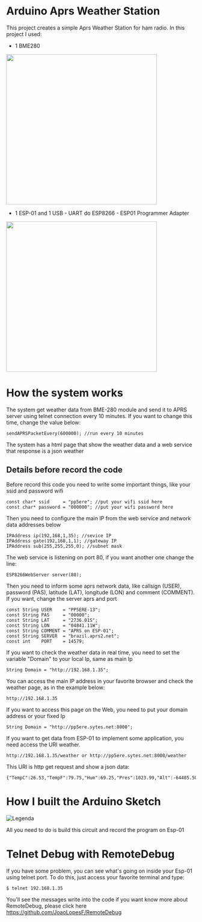 # Arduino Aprs Weather Station

This project creates a simple Aprs Weather Station for ham radio. In this project I used:

- 1 BME280

<img src="http://img.dxcdn.com/productimages/sku_436672_1.jpg" width="400" height="400"/>

- 1 ESP-01 and 1 USB - UART do ESP8266 - ESP01 Programmer Adapter

<img src="https://img2.bgxcdn.com/thumb/large/oaupload/banggood/images/35/E5/89466d3a-fe96-42db-ac23-28625ecabb9d.jpg" width="400" height="400"/>

# How the system works

The system get weather data from BME-280 module and send it to APRS server using telnet connection every 10 minutes. If you want to change this time, change the value below:

```
sendAPRSPacketEvery(600000); //run every 10 minutes
```

The system has a html page that show the weather data and a web service that response is a json weather

## Details before record the code

Before record this code you need to write some important things, like your ssid and password wifi

```
const char* ssid     = "pp5ere"; //put your wifi ssid here
const char* password = "000000"; //put your wifi password here
```

Then you need to configure the main IP from the web service and network data addresses below

```
IPAddress ip(192,168,1,35); //sevice IP
IPAddress gate(192,168,1,1); //gateway IP
IPAddress sub(255,255,255,0); //subnet mask
```

The web service is listening on port 80, if you want another one change the line:

```
ESP8266WebServer server(80);
```

Then you need to inform some aprs network data, like callsign (USER), password (PAS), latitude (LAT), longitude (LON) and comment (COMMENT). If you want, change the server aprs and port

```
const String USER    = "PP5ERE-13";
const String PAS     = "00000";
const String LAT     = "2736.01S";
const String LON     = "04841.11W";
const String COMMENT = "APRS on ESP-01";
const String SERVER  = "brazil.aprs2.net";
const int    PORT    = 14579;
```

If you want to check the weather data in real time, you need to set the variable "Domain" to your local Ip, same as main Ip

```
String Domain = "http://192.168.1.35";
```

You can access the main IP address in your favorite browser and check the weather page, as in the example below:

```
http://192.168.1.35
```

If you want to access this page on the Web, you need to put your domain address or your fixed Ip

```
String Domain = "http://pp5ere.sytes.net:8000";
```

If you want to get data from ESP-01 to implement some application, you need access the URI weather. 

```
http://192.168.1.35/weather or http://pp5ere.sytes.net:8000/weather
```

This URI is http get request and show a json data:

```
{"TempC":26.53,"TempF":79.75,"Hum":69.25,"Pres":1023.99,"Alt":-64485.50}
```
# How I built the Arduino Sketch

![Legenda](https://raw.githubusercontent.com/pp5ere/AprsWeatherStation/master/esp-01_BMP280.png)

All you need to do is build this circuit and record the program on Esp-01

# Telnet Debug with RemoteDebug

If you have some problem, you can see what's going on inside your Esp-01 using telnet port. To do this, just access your favorite terminal and type:

```
$ telnet 192.168.1.35
```

You'll see the messages write into the code if you want know more about RemoteDebug, please click here https://github.com/JoaoLopesF/RemoteDebug

